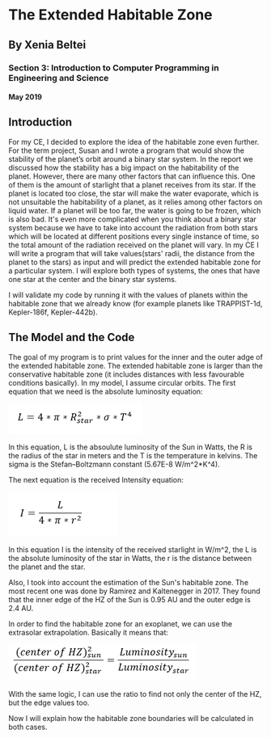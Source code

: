 # The Extended Habitable Zone
## By Xenia Beltei
### Section 3: Introduction to Computer Programming in Engineering and Science
#### May 2019

## Introduction
For my CE, I decided to explore the idea of the habitable zone even further. 
For the term project, Susan and I wrote a program that would show the stability of the planet’s orbit around a binary star system. 
In the report we discussed how the stability has a big impact on the habitability of the planet. 
However, there are many other factors that can influence this. One of them is the amount of starlight that a 
planet receives from its star. If the planet is located too close, the star will make the water evaporate, 
which is not unsuitable the habitability of a planet, as it relies among other factors on liquid water. If a planet will be too far, the water is going to be frozen, which is also bad. It's even more complicated
when you think about a binary star system because we have to take into account the radiation from both stars which will be located at different
positions every single instance of time, so the total amount of the radiation received on the planet will vary.
In my CE I will write a program that will take values(stars' radii, the distance from the planet to the stars) as input and 
will predict the extended habitable zone for a particular system. I will explore both types of systems, the ones that have one star at the center and the binary star systems.

I will validate my code by running it with the values of planets within the habitable zone that we already know 
(for example planets like TRAPPIST-1d, Kepler-186f, Kepler-442b). 

## The Model and the Code
The goal of my program is to print values for the inner and the outer adge of the extended habitable zone. The extended habitable zone is larger than the conservative habitable zone (it includes distances with less favourable conditions basically).
In my model, I assume circular orbits.
The first equation that we need is the absolute luminosity equation:

![alt text](https://github.com/polaris3001/The-Extended-Habitable-Zone/blob/main/1.png)


In this equation, L is the absoulute luminosity of the Sun in Watts, the R is the radius of the star in meters and the T is the temperature in kelvins. The sigma is the Stefan–Boltzmann constant (5.67E-8 W/m^2*K^4).

The next equation is the received Intensity equation:

![alt text](https://github.com/polaris3001/The-Extended-Habitable-Zone/blob/main/2.png)

In this equation I is the intensity of the received starlight in W/m^2, the L is the absolute luminosity of the star in Watts, the r is the distance between the planet and the star. 

Also, I took into account the estimation of the Sun's habitable zone. The most recent one was done by Ramirez and Kaltenegger in 2017.
They found that the inner edge of the HZ of the Sun is 0.95 AU and the outer edge is 2.4 AU.

In order to find the habitable zone for an exoplanet, we can use the extrasolar extrapolation. Basically it means that:

![alt text](https://github.com/polaris3001/The-Extended-Habitable-Zone/blob/main/3.png)

With the same logic, I can use the ratio to find not only the center of the HZ, but the edge values too.

Now I will explain how the habitable zone boundaries will be calculated in both cases.
